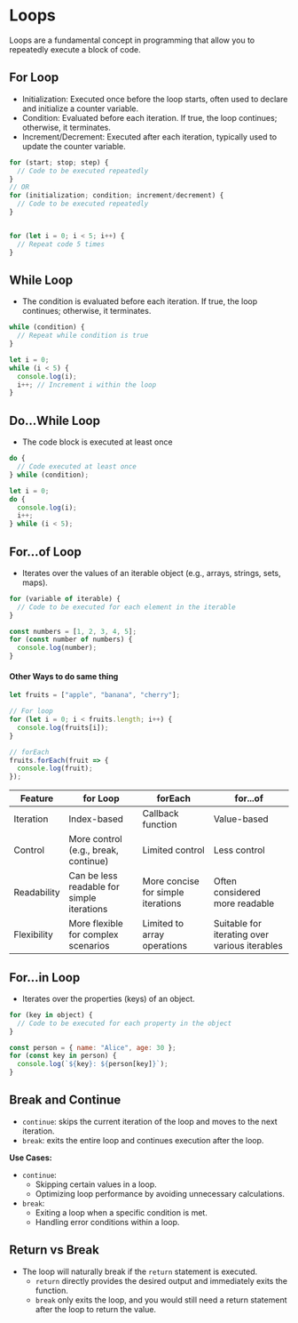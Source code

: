 # Loops
Loops are a fundamental concept in programming that allow you to repeatedly execute a block of code. 

## For Loop
- Initialization: Executed once before the loop starts, often used to declare and initialize a counter variable.
- Condition: Evaluated before each iteration. If true, the loop continues; otherwise, it terminates.
- Increment/Decrement: Executed after each iteration, typically used to update the counter variable.

```javascript
for (start; stop; step) {
  // Code to be executed repeatedly
}
// OR
for (initialization; condition; increment/decrement) {
  // Code to be executed repeatedly
}


for (let i = 0; i < 5; i++) {
  // Repeat code 5 times
}
```

## While Loop
- The condition is evaluated before each iteration. If true, the loop continues; otherwise, it terminates.

```javascript
while (condition) {
  // Repeat while condition is true
}

let i = 0;
while (i < 5) {
  console.log(i);
  i++; // Increment i within the loop
}
```

## Do...While Loop
- The code block is executed at least once
```javascript
do {
  // Code executed at least once
} while (condition);

let i = 0;
do {
  console.log(i);
  i++;
} while (i < 5);
```

## For...of Loop
- Iterates over the values of an iterable object (e.g., arrays, strings, sets, maps).
  
```javascript
for (variable of iterable) {
  // Code to be executed for each element in the iterable
}

const numbers = [1, 2, 3, 4, 5];
for (const number of numbers) {
  console.log(number);
}

```
#### Other Ways to do same thing 
```javascript
let fruits = ["apple", "banana", "cherry"];

// For loop
for (let i = 0; i < fruits.length; i++) {
  console.log(fruits[i]);
}

// forEach
fruits.forEach(fruit => {
  console.log(fruit);
});
```
| Feature | for Loop | forEach | for...of |
|---|---|---|---|
| Iteration | Index-based | Callback function | Value-based |
| Control | More control (e.g., break, continue) | Limited control | Less control |
| Readability | Can be less readable for simple iterations | More concise for simple iterations | Often considered more readable |
| Flexibility | More flexible for complex scenarios | Limited to array operations | Suitable for iterating over various iterables |

## For...in Loop
- Iterates over the properties (keys) of an object.

```javascript
for (key in object) {
  // Code to be executed for each property in the object
}

const person = { name: "Alice", age: 30 };
for (const key in person) {
  console.log(`${key}: ${person[key]}`);
}
```

## Break and Continue
- `continue`: skips the current iteration of the loop and moves to the next iteration.
- `break`: exits the entire loop and continues execution after the loop.

**Use Cases:**
- `continue`:
  - Skipping certain values in a loop.
  - Optimizing loop performance by avoiding unnecessary calculations.
- `break`:
  - Exiting a loop when a specific condition is met.
  - Handling error conditions within a loop.
 
## Return vs Break
- The loop will naturally break if the `return` statement is executed.
  - `return` directly provides the desired output and immediately exits the function.
  - `break` only exits the loop, and you would still need a return statement after the loop to return the value.
